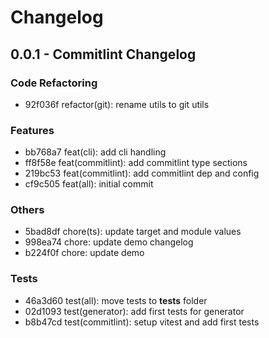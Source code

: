 # Changelog 

## 0.0.1 - Commitlint Changelog 
### Code Refactoring 

- 92f036f refactor(git): rename utils to git utils

### Features 

- bb768a7 feat(cli): add cli handling
- ff8f58e feat(commitlint): add commitlint type sections
- 219bc53 feat(commitlint): add commitlint dep and config
- cf9c505 feat(all): initial commit

### Others 

- 5bad8df chore(ts): update target and module values
- 998ea74 chore: update demo changelog
- b224f0f chore: update demo

### Tests 

- 46a3d60 test(all): move tests to __tests__ folder
- 02d1093 test(generator): add first tests for generator
- b8b47cd test(commitlint): setup vitest and add first tests
